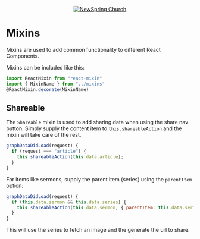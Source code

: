 <p align="center" >
  <a href="http://newspring.cc">
    <img src="https://s3.amazonaws.com/ns.images/newspring/icons/newspring-church-logo-black.png" alt="NewSpring Church" title="NewSpring Church" />
  </a>
</p>

Mixins
=======================

Mixins are used to add common functionality to different React Components.

Mixins can be included like this:

```javascript
import ReactMixin from "react-mixin"
import { MixinName } from "../mixins"
@ReactMixin.decorate(MixinName)
```

## Shareable

The `Shareable` mixin is used to add sharing data when using the share nav button. Simply supply the content item to `this.shareableAction` and the mixin will take care of the rest.

```javascript
graphDataDidLoad(request) {
  if (request === "article") {
    this.shareableAction(this.data.article);
  }
}
```

For items like sermons, supply the parent item (series) using the `parentItem` option:

```javascript
graphDataDidLoad(request) {
  if (this.data.sermon && this.data.series) {
    this.shareableAction(this.data.sermon, { parentItem: this.data.series });
  }
}
```

This will use the series to fetch an image and the generate the url to share.
